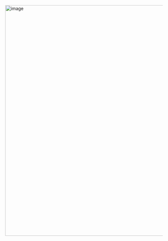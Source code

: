 <img width="735" alt="image" src="https://user-images.githubusercontent.com/105786517/222925415-b89cac9b-cc1c-4729-a865-b40f23879e82.png">
